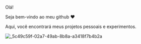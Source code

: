 Olá!

Seja bem-vindo ao meu github ❤

Aqui, você encontrará meus projetos pessoais e experimentos.
<div display="flex">

  
![_5c49c59f-02a7-49ab-8b8a-a3418f7b4b2a](https://github.com/user-attachments/assets/445384ad-7361-46e9-be75-3b4485d7f1e6)







</div>






  
